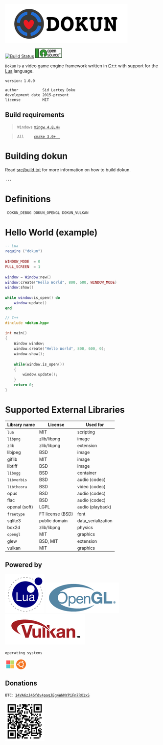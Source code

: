 ![dokun logo](res/icon/Dokun_text_logo.png "Dokun-logo") <!-- res/icon/Dokun-logo_128x128.png -->


[![Build Status](https://travis-ci.com/sidtheprince/dokun.svg?branch=master)](https://travis-ci.com/sidtheprince/dokun) [![alt text](res/icon/open_source_button.png)](https://opensource.org/licenses/MIT "Open Source")

`Dokun` is a video game engine framework written in [C++](https://en.wikipedia.org/wiki/C%2B%2B) with support
for the [Lua](https://www.lua.org/) language.

`version:`         `1.0.0`

```
author           Sid Lartey Doku
development date 2015-present
license          MIT
```

## Build requirements
> `Windows` [`mingw 4.8.4+`](http://www.mingw.org/)

> `All    ` [`cmake 3.0+  `](https://cmake.org/download/)</a>

 
# Building dokun
Read <a href="https://github.com/sidtheprince/dokun/blob/master/src/build.txt">src/build.txt</a> for more information on how to build dokun.
```sh
...
```

# Definitions
```sh
 DOKUN_DEBUG DOKUN_OPENGL DOKUN_VULKAN 
``` 

# Hello World (example)
```lua
-- Lua
require ("dokun")

WINDOW_MODE  = 0
FULL_SCREEN  = 1

window = Window:new()
window:create("Hello World", 800, 600, WINDOW_MODE)
window:show()

while window:is_open() do 
    window:update()
end
```
```cpp
// C++
#include <dokun.hpp>

int main()
{
    Window window;
    window.create("Hello World", 800, 600, 0);
    window.show();  
    
	while(window.is_open())
	{
		window.update();      
	}
	return 0;
}
```

# Supported External Libraries
|      Library name      |             License                  |         Used for                                      |
|------------------------|--------------------------------------|-------------------------------------------------------|
| `lua`                  | MIT                                  | scripting                                             |
| `libpng`               | zlib/libpng                          | image                                                 |
| zlib                   | zlib/libpng                          | extension                                             |
| libjpeg                | BSD                                  | image                                                 |
| giflib                 | MIT                                  | image                                                 |
| libtiff                | BSD                                  | image                                                 |
| `libogg`               | BSD                                  | container                                             |
| `libvorbis`            | BSD                                  | audio (codec)                                         |
| `libtheora`            | BSD                                  | video (codec)                                         |
| opus                   | BSD                                  | audio (codec)                                         |
| flac                   | BSD                                  | audio (codec)                                         |
| openal (soft)          | LGPL                                 | audio (playback)                                      |
| `freetype`             | FT license (BSD)                     | font                                                  | <!--| utf8                   | BSD                                  | unicode                                               |-->
| sqlite3                | public domain                        | data_serialization                                    | <!--| libxml2                | MIT                                  | data_serialization, model (COLLADA), image (SVG)      |-->
| box2d                  | zlib/libpng                          | physics                                               | <!--| bullet3                | zlib/libpng                          | physics                                               |-->
| `opengl`               | MIT                                  | graphics                                              |
| glew                   | BSD, MIT                             | extension                                             |
| vulkan                 | MIT                                  | graphics                                              |


## Powered by ##
<a href="https://www.lua.org/" target="blank"><img src="res/icon/lua-128x128.png"></a>
<a href="https://www.opengl.org/" target="_blank"><img src="res/icon/OpenGL_100px_June16.png"></a>
<a href="https://www.khronos.org/vulkan/" target="_blank"><img src="res/icon/Vulkan_100px_Mar15.png"></a>

`operating systems`

<a href="https://www.microsoft.com/en-us/windows" target="_blank"><img src="res/icon/windows-orig.png" title="Windows" width="32"></img></a>         <a href="http://www.ubuntu.com/" target="_blank"><img src="res/icon/ubuntu.png" width="32" title="Ubuntu 16.04+"></img></a>  
<!-- <a href="https://www.apple.com/osx/"><img src="res/icon/mac.png" width="32"></img></a>   <a href="https://www.android.com/"><img src="res/icon/android.png" width="32"></img></a>  <a href="https://www.apple.com/ios/"><img src="res/icon/apple.png" width="32"></img></a>
-->

## Donations ##

`BTC:`
[`14VA6zJ46fdv4pagJEg4WNMYPiFn7RX1xS`](https://www.blockchain.com/btc/address/14VA6zJ46fdv4pagJEg4WNMYPiFn7RX1xS)

<a href="https://www.blockchain.com/btc/address/14VA6zJ46fdv4pagJEg4WNMYPiFn7RX1xS" target="_blank"><img src="res/icon/btc_addr.png" title="Donate_BTC" width="128"></img></a>

